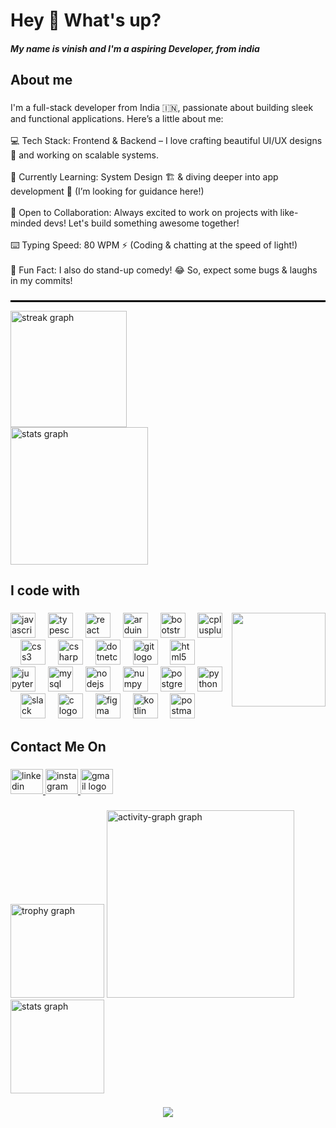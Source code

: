  <h1 align="left">Hey 👋 What's up?</h1>


<h5 align="left">My name is vinish and I'm a aspiring Developer, from india</h5>



<h2 align="left">About me</h2>

###

<p align="left">I'm a full-stack developer from India 🇮🇳, passionate about building sleek and functional applications. Here’s a little about me:<br><br>💻 Tech Stack: Frontend & Backend – I love crafting beautiful UI/UX designs 🎨 and working on scalable systems.<br><br>🚀 Currently Learning: System Design 🏗️ & diving deeper into app development 📱 (I’m looking for guidance here!)<br><br>🤝 Open to Collaboration: Always excited to work on projects with like-minded devs! Let's build something awesome together! <br><br>⌨️ Typing Speed: 80 WPM ⚡ (Coding & chatting at the speed of light!)<br><br>🎤 Fun Fact: I also do stand-up comedy! 😂 So, expect some bugs & laughs in my commits!</p>

###
<hr style="border: 1px solid black;  ">

<div align="left">
  <img src="https://streak-stats.demolab.com?user=vinishdas&locale=en&mode=daily&theme=dracula&hide_border=false&border_radius=5&order=3" height="186" alt="streak graph"  /><br/>
  <img src="https://github-readme-stats.vercel.app/api?username=vinishdas&hide_title=false&hide_rank=true&show_icons=true&include_all_commits=true&count_private=true&disable_animations=false&theme=dracula&locale=en&hide_border=true&order=1&custom_title=wroks" height="220" alt="stats graph"  />
 
</div>

###

<h2 align="left">I code with</h2>

###

<img align="right" height="150" src="https://media1.giphy.com/media/v1.Y2lkPTc5MGI3NjExcHhlbWZvZGxtZmJkODBxcW15ZGptMW9oZHhyejZreThqYnpranA3OSZlcD12MV9pbnRlcm5hbF9naWZfYnlfaWQmY3Q9Zw/Dh5q0sShxgp13DwrvG/giphy.gif"  />

###

<div align="left">
  <img src="https://cdn.jsdelivr.net/gh/devicons/devicon/icons/javascript/javascript-original.svg" height="40" alt="javascript logo"  />
  <img width="12" />
  <img src="https://cdn.jsdelivr.net/gh/devicons/devicon/icons/typescript/typescript-original.svg" height="40" alt="typescript logo"  />
  <img width="12" />
  <img src="https://cdn.jsdelivr.net/gh/devicons/devicon/icons/react/react-original.svg" height="40" alt="react logo"  />
  <img width="12" />
  <img src="https://cdn.jsdelivr.net/gh/devicons/devicon/icons/arduino/arduino-original.svg" height="40" alt="arduino logo"  />
  <img width="12" />
  <img src="https://cdn.jsdelivr.net/gh/devicons/devicon/icons/bootstrap/bootstrap-original.svg" height="40" alt="bootstrap logo"  />
  <img width="12" />
  <img src="https://cdn.jsdelivr.net/gh/devicons/devicon/icons/cplusplus/cplusplus-original.svg" height="40" alt="cplusplus logo"  />
  <img width="12" />
  <img src="https://cdn.jsdelivr.net/gh/devicons/devicon/icons/css3/css3-original.svg" height="40" alt="css3 logo"  />
  <img width="12" />
  <img src="https://cdn.jsdelivr.net/gh/devicons/devicon/icons/csharp/csharp-original.svg" height="40" alt="csharp logo"  />
  <img width="12" />
  <img src="https://cdn.jsdelivr.net/gh/devicons/devicon/icons/dotnetcore/dotnetcore-original.svg" height="40" alt="dotnetcore logo"  />
  <img width="12" />
  <img src="https://cdn.jsdelivr.net/gh/devicons/devicon/icons/git/git-original.svg" height="40" alt="git logo"  />
  <img width="12" />
  <img src="https://cdn.jsdelivr.net/gh/devicons/devicon/icons/html5/html5-original.svg" height="40" alt="html5 logo"  />
  <img width="12" />
  <img src="https://cdn.jsdelivr.net/gh/devicons/devicon/icons/jupyter/jupyter-original.svg" height="40" alt="jupyter logo"  />
  <img width="12" />
  <img src="https://cdn.jsdelivr.net/gh/devicons/devicon/icons/mysql/mysql-original.svg" height="40" alt="mysql logo"  />
  <img width="12" />
  <img src="https://cdn.jsdelivr.net/gh/devicons/devicon/icons/nodejs/nodejs-original.svg" height="40" alt="nodejs logo"  />
  <img width="12" />
  <img src="https://cdn.jsdelivr.net/gh/devicons/devicon/icons/numpy/numpy-original.svg" height="40" alt="numpy logo"  />
  <img width="12" />
  <img src="https://cdn.jsdelivr.net/gh/devicons/devicon/icons/postgresql/postgresql-original.svg" height="40" alt="postgresql logo"  />
  <img width="12" />
  <img src="https://cdn.jsdelivr.net/gh/devicons/devicon/icons/python/python-original.svg" height="40" alt="python logo"  />
  <img width="12" />
  <img src="https://cdn.jsdelivr.net/gh/devicons/devicon/icons/slack/slack-original.svg" height="40" alt="slack logo"  />
  <img width="12" />
  <img src="https://skillicons.dev/icons?i=c" height="40" alt="c logo"  />
  <img width="12" />
  <img src="https://skillicons.dev/icons?i=figma" height="40" alt="figma logo"  />
  <img width="12" />
  <img src="https://skillicons.dev/icons?i=kotlin" height="40" alt="kotlin logo"  />
  <img width="12" />
  <img src="https://skillicons.dev/icons?i=postman" height="40" alt="postman logo"  />
</div>

###

<h2 align="left">Contact Me On</h2>

###

<div align="left">
  <a href="www.linkedin.com/in/vinish-das-22514626a" target="_blank">
    <img src="https://raw.githubusercontent.com/maurodesouza/profile-readme-generator/master/src/assets/icons/social/linkedin/default.svg" width="52" height="40" alt="linkedin logo"  />
  </a>
  <a href="https://www.instagram.com/vinishdas?igsh=eHJiYmNpcnlhaTMx" target="_blank">
    <img src="https://raw.githubusercontent.com/maurodesouza/profile-readme-generator/master/src/assets/icons/social/instagram/default.svg" width="52" height="40" alt="instagram logo"  />
  </a>
  <a href="hdivinish6669@gmail.com" target="_blank">
    <img src="https://raw.githubusercontent.com/maurodesouza/profile-readme-generator/master/src/assets/icons/social/gmail/default.svg" width="52" height="40" alt="gmail logo"  />
  </a>
</div>

###

<div align="left">
  <img src="https://github-profile-trophy.vercel.app?username=vinishdas&theme=dracula&column=-1&row=1&margin-w=8&margin-h=8&no-bg=false&no-frame=false&order=4" height="150" alt="trophy graph"  />
  <img src="https://github-readme-activity-graph.vercel.app/graph?username=vinishdas&radius=16&theme=react&area=true&order=5" height="300" alt="activity-graph graph"  />
  <img src ="https://github-readme-stats.vercel.app/api/top-langs/?username=vinishdas&theme=material-palenight&hide_border=false&include_all_commits=true&count_private=true&layout=compact" height="150" alt="stats graph " />
</div>

###

<div align="center">
  <img src="https://profile-counter.glitch.me/vinishdas/count.svg?"  />
</div>

###
